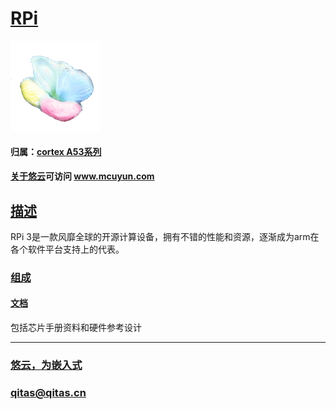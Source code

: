 ﻿# [RPi](https://github.com/mcuyun/RPi) 

[![sites](mcuyun/mcuyun.png)](http://www.mcuyun.com)

#### 归属：[cortex A53系列](https://github.com/mcuyun/CA53)
#### [关于悠云](https://github.com/mcuyun)可访问 www.mcuyun.com

## [描述](https://github.com/mcuyun/RPi/wiki) 

RPi 3是一款风靡全球的开源计算设备，拥有不错的性能和资源，逐渐成为arm在各个软件平台支持上的代表。

### [组成](mcuyun/)

#### [文档](docs/)

包括芯片手册资料和硬件参考设计

---

###  [悠云，为嵌入式](http://www.mcuyun.com)   
###  qitas@qitas.cn


